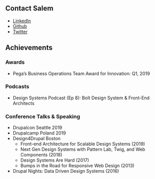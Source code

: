 
## Contact Salem

- [LinkedIn](https://www.linkedin.com/in/salemcobalt/)
- [Github](https://github.com/sghoweri)
- [Twitter](https://twitter.com/salem_cobalt)



## Achievements

### Awards
- Pega’s Business Operations Team Award for Innovation: Q1, 2019

### Podcasts
- Design Systems Podcast (Ep 8): Bolt Design System & Front-End Architects

### Conference Talks & Speaking
- Drupalcon Seattle 2019
- Drupalcamp Poland 2019
- Design4Drupal Boston
  - Front-end Architecture for Scalable Design Systems (2019)
  - Next Gen Design Systems with Pattern Lab, Twig, and Web Components (2018)
  - Design Systems Are Hard (2017)
  - Bumps in the Road for Responsive Web Design (2013)
- Drupal Nights: Data Driven Design Systems (2016)